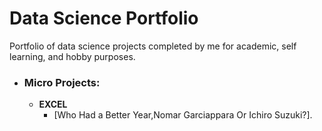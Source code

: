 # Data Science Portfolio
Portfolio of data science projects completed by me for academic, self learning, and hobby purposes.

- ### Micro Projects: 

	- __EXCEL__
		- [Who Had a Better Year,Nomar Garciappara Or Ichiro Suzuki?].